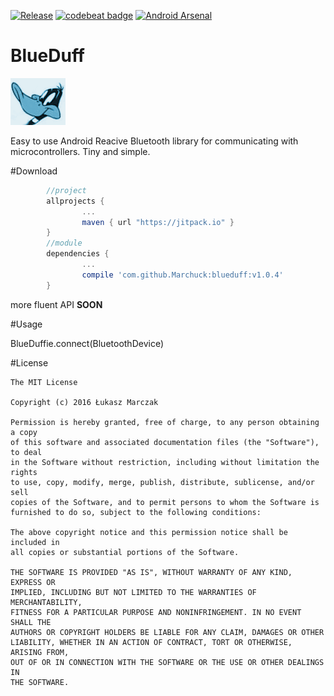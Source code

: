 [![Release](https://jitpack.io/v/Marchuck/BlueDuff.svg)](https://jitpack.io/#Marchuck/BlueDuff)
[![codebeat badge](https://codebeat.co/badges/900e43e8-a6e9-4e22-908a-40dd91783962)](https://codebeat.co/projects/github-com-marchuck-blueduff)
[![Android Arsenal](https://img.shields.io/badge/Android%20Arsenal-BlueDuff-green.svg?style=true)](https://android-arsenal.com/details/1/3042)
# BlueDuff
![alt tag](https://github.com/Marchuck/MagicStories/blob/master/app/src/main/res/drawable/blueduff.png)

Easy to use Android Reacive Bluetooth library for communicating with microcontrollers. Tiny and simple.

#Download
```groovy
        //project 
        allprojects {
                ...
                maven { url "https://jitpack.io" }
        }
        //module
        dependencies {
                ...  
                compile 'com.github.Marchuck:blueduff:v1.0.4'
        }
```

more fluent API **SOON** 


#Usage

BlueDuffie.connect(BluetoothDevice)


#License

    The MIT License

    Copyright (c) 2016 Łukasz Marczak

    Permission is hereby granted, free of charge, to any person obtaining a copy
    of this software and associated documentation files (the "Software"), to deal
    in the Software without restriction, including without limitation the rights
    to use, copy, modify, merge, publish, distribute, sublicense, and/or sell
    copies of the Software, and to permit persons to whom the Software is
    furnished to do so, subject to the following conditions:

    The above copyright notice and this permission notice shall be included in
    all copies or substantial portions of the Software.

    THE SOFTWARE IS PROVIDED "AS IS", WITHOUT WARRANTY OF ANY KIND, EXPRESS OR
    IMPLIED, INCLUDING BUT NOT LIMITED TO THE WARRANTIES OF MERCHANTABILITY,
    FITNESS FOR A PARTICULAR PURPOSE AND NONINFRINGEMENT. IN NO EVENT SHALL THE
    AUTHORS OR COPYRIGHT HOLDERS BE LIABLE FOR ANY CLAIM, DAMAGES OR OTHER
    LIABILITY, WHETHER IN AN ACTION OF CONTRACT, TORT OR OTHERWISE, ARISING FROM,
    OUT OF OR IN CONNECTION WITH THE SOFTWARE OR THE USE OR OTHER DEALINGS IN
    THE SOFTWARE.
